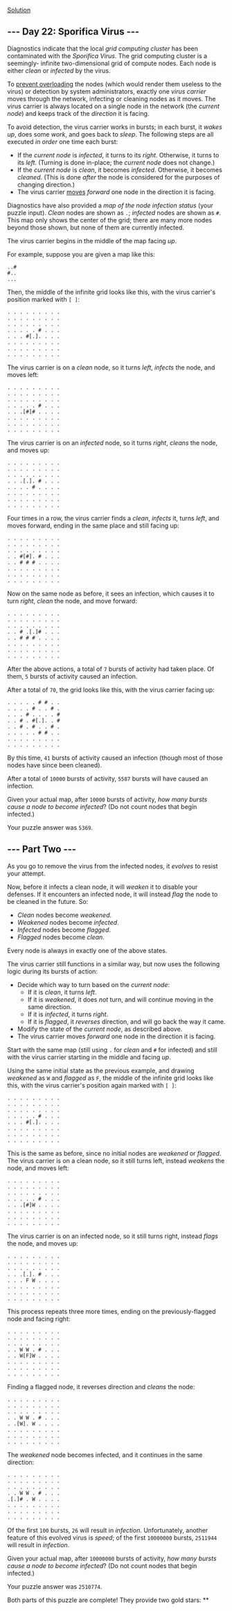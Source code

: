 [Solution](../Day22.kt)

## \--- Day 22: Sporifica Virus ---

Diagnostics indicate that the local *grid computing cluster* has been contaminated with the *Sporifica Virus*. The grid computing cluster is a seemingly- infinite two-dimensional grid of compute nodes. Each node is either *clean* or *infected* by the virus.

To [prevent overloading](https://en.wikipedia.org/wiki/Morris_worm#The_mistake) the nodes (which would render them useless to the virus) or detection by system administrators, exactly one *virus carrier* moves through the network, infecting or cleaning nodes as it moves. The virus carrier is always located on a single node in the network (the *current node*) and keeps track of the *direction* it is facing.

To avoid detection, the virus carrier works in bursts; in each burst, it *wakes up*, does some *work*, and goes back to *sleep*. The following steps are all executed *in order* one time each burst:

- If the *current node* is *infected*, it turns to its *right*. Otherwise, it turns to its *left*. (Turning is done in-place; the *current node* does not change.)
- If the *current node* is *clean*, it becomes *infected*. Otherwise, it becomes *cleaned*. (This is done *after* the node is considered for the purposes of changing direction.)
- The virus carrier [moves](https://www.youtube.com/watch?v=2vj37yeQQHg) *forward* one node in the direction it is facing.

Diagnostics have also provided a *map of the node infection status* (your puzzle input). *Clean* nodes are shown as `.`; *infected* nodes are shown as `#`. This map only shows the center of the grid; there are many more nodes beyond those shown, but none of them are currently infected.

The virus carrier begins in the middle of the map facing *up*.

For example, suppose you are given a map like this:

```
..#
#..
...
```

Then, the middle of the infinite grid looks like this, with the virus carrier's position marked with `[ ]`:

```
. . . . . . . . .
. . . . . . . . .
. . . . . . . . .
. . . . . # . . .
. . . #[.]. . . .
. . . . . . . . .
. . . . . . . . .
. . . . . . . . .
```

The virus carrier is on a *clean* node, so it turns *left*, *infects* the node, and moves left:

```
. . . . . . . . .
. . . . . . . . .
. . . . . . . . .
. . . . . # . . .
. . .[#]# . . . .
. . . . . . . . .
. . . . . . . . .
. . . . . . . . .
```

The virus carrier is on an *infected* node, so it turns *right*, *cleans* the node, and moves up:

```
. . . . . . . . .
. . . . . . . . .
. . . . . . . . .
. . .[.]. # . . .
. . . . # . . . .
. . . . . . . . .
. . . . . . . . .
. . . . . . . . .
```

Four times in a row, the virus carrier finds a *clean*, *infects* it, turns *left*, and moves forward, ending in the same place and still facing up:

```
. . . . . . . . .
. . . . . . . . .
. . . . . . . . .
. . #[#]. # . . .
. . # # # . . . .
. . . . . . . . .
. . . . . . . . .
. . . . . . . . .
```

Now on the same node as before, it sees an infection, which causes it to turn *right*, *clean* the node, and move forward:

```
. . . . . . . . .
. . . . . . . . .
. . . . . . . . .
. . # .[.]# . . .
. . # # # . . . .
. . . . . . . . .
. . . . . . . . .
. . . . . . . . .
```

After the above actions, a total of `7` bursts of activity had taken place. Of them, `5` bursts of activity caused an infection.

After a total of `70`, the grid looks like this, with the virus carrier facing up:

```
. . . . . # # . .
. . . . # . . # .
. . . # . . . . #
. . # . #[.]. . #
. . # . # . . # .
. . . . . # # . .
. . . . . . . . .
. . . . . . . . .
```

By this time, `41` bursts of activity caused an infection (though most of those nodes have since been cleaned).

After a total of `10000` bursts of activity, `5587` bursts will have caused an infection.

Given your actual map, after `10000` bursts of activity, *how many bursts cause a node to become infected*? (Do not count nodes that begin infected.)

Your puzzle answer was `5369`.

## \--- Part Two ---

As you go to remove the virus from the infected nodes, it *evolves* to resist your attempt.

Now, before it infects a clean node, it will *weaken* it to disable your defenses. If it encounters an infected node, it will instead *flag* the node to be cleaned in the future. So:

- *Clean* nodes become *weakened*.
- *Weakened* nodes become *infected*.
- *Infected* nodes become *flagged*.
- *Flagged* nodes become *clean*.

Every node is always in exactly one of the above states.

The virus carrier still functions in a similar way, but now uses the following logic during its bursts of action:

- Decide which way to turn based on the *current node*:
    - If it is *clean*, it turns *left*.
    - If it is *weakened*, it does *not* turn, and will continue moving in the same direction.
    - If it is *infected*, it turns *right*.
    - If it is *flagged*, it *reverses* direction, and will go back the way it came.
- Modify the state of the *current node*, as described above.
- The virus carrier moves *forward* one node in the direction it is facing.

Start with the same map (still using `.` for *clean* and `#` for infected) and still with the virus carrier starting in the middle and facing *up*.

Using the same initial state as the previous example, and drawing *weakened* as `W` and *flagged* as `F`, the middle of the infinite grid looks like this, with the virus carrier's position again marked with `[ ]`:

```
. . . . . . . . .
. . . . . . . . .
. . . . . . . . .
. . . . . # . . .
. . . #[.]. . . .
. . . . . . . . .
. . . . . . . . .
. . . . . . . . .
```

This is the same as before, since no initial nodes are *weakened* or *flagged*. The virus carrier is on a clean node, so it still turns left, instead *weakens* the node, and moves left:

```
. . . . . . . . .
. . . . . . . . .
. . . . . . . . .
. . . . . # . . .
. . .[#]W . . . .
. . . . . . . . .
. . . . . . . . .
. . . . . . . . .
```

The virus carrier is on an infected node, so it still turns right, instead *flags* the node, and moves up:

```
. . . . . . . . .
. . . . . . . . .
. . . . . . . . .
. . .[.]. # . . .
. . . F W . . . .
. . . . . . . . .
. . . . . . . . .
. . . . . . . . .
```

This process repeats three more times, ending on the previously-flagged node and facing right:

```
. . . . . . . . .
. . . . . . . . .
. . . . . . . . .
. . W W . # . . .
. . W[F]W . . . .
. . . . . . . . .
. . . . . . . . .
. . . . . . . . .
```

Finding a flagged node, it reverses direction and *cleans* the node:

```
. . . . . . . . .
. . . . . . . . .
. . . . . . . . .
. . W W . # . . .
. .[W]. W . . . .
. . . . . . . . .
. . . . . . . . .
. . . . . . . . .
```

The *weakened* node becomes infected, and it continues in the same direction:

```
. . . . . . . . .
. . . . . . . . .
. . . . . . . . .
. . W W . # . . .
.[.]# . W . . . .
. . . . . . . . .
. . . . . . . . .
. . . . . . . . .
```

Of the first `100` bursts, `26` will result in *infection*. Unfortunately, another feature of this evolved virus is *speed*; of the first `10000000` bursts, `2511944` will result in *infection*.

Given your actual map, after `10000000` bursts of activity, *how many bursts cause a node to become infected*? (Do not count nodes that begin infected.)

Your puzzle answer was `2510774`.

Both parts of this puzzle are complete! They provide two gold stars: \*\*